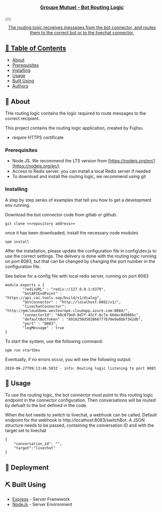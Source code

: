 <p align="center">
  <a href="" rel="noopener">
 </p>

<h3 align="center">Groupe Mutuel - Bot Routing Logic</h3>

<div align="center">
 
</div>
---
<p align="center"> The routing logic recveives messages from the bot connector, and routes them to the correct bot or to the livechat connector. 
    <br> 
</p>

## 📝 Table of Contents
- [About](#about)
- [Prerequisites](#Prerequisites)
- [Installing](#Installing)
- [Usage](#usage)
- [Built Using](#built_using)
- [Authors](#authors)

## 🧐 About <a name = "about"></a>
THe routing logic contains the logic required to route messages to the correct recipient. 

This project contains the routing logic application, created by Fujitsu

- require HTTPS certificate

### Prerequisites
- Node.JS. We recommend the LTS version from [https://nodejs.org/en/](https://nodejs.org/en/)
- Access to Redis server. you can install a local Redis server if needed
- To download and install the routing logic, we recommend using git

### Installing
A step by step series of examples that tell you how to get a development env running.

Download the bot connector code from gitlab or github. 

```
git clone <<repository address>>
```

once it has been downloaded, install the necessary node modules

```
npm install
```
After the installation, please update the configuration file in config\dev.js to use the correct settings. The delivery is done with the routing logic running on port 8083, but that can be changed by changing the port number in the configuration file. 

See below for a config file with local redis server, running on port 8083
```
module.exports = {
        "redisURL" : "redis://127.0.0.1:6379",
        "botAPIEndPoint" : "https://api.cai.tools.sap/build/v1/dialog",
        "botConnector" : "http://localhost:8082/v1/",
        "livechatConnector": "http://gmclouddemo.westeurope.cloudapp.azure.com:8084/",
        "connectorId": "60c079e0-8d7f-45cf-8c7a-66dec0d906bc",
        "defaultBotToken" : "8910250d582866777b70e9a8bbf342db",
        "port" : "8083",
        "logMessage" : true
}
```
To start the system, use the following command:

```
npm run startDev
```
Eventually, if no errors occur, you will see the following output:
```
2019-06-27T09:13:46.583Z - info: Routing logic listening to port 8083
```

## 🎈 Usage <a name="usage"></a>

To use the routing logic, the bot connector must point to this routing logic endpoint in the connector configuration. Then conversations will be routed by defualt to the bot defined in the code.

When the bot needs to switch to livechat, a webhook can be called. Default endpoint for the webhook is http://localhost:8083/switchBot. A JSON structure needs to be passed, containing the conversation ID and with the target set to livechat

```
{
    "conversation_id": "",
    "target":"livechat"
}
```

## 🚀 Deployment <a name = "deployment"></a>


## ⛏️ Built Using <a name = "built_using"></a>
- [Express](https://expressjs.com/) - Server Framework
- [NodeJs](https://nodejs.org/en/) - Server Environment

